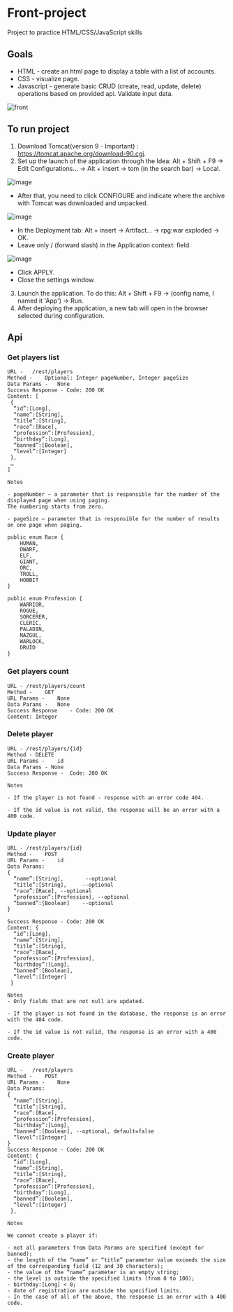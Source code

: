# Front-project

Project to practice HTML/CSS/JavaScript skills

## Goals
- HTML - create an html page to display a table with a list of accounts.
- CSS - visualize page. 
- Javascript - generate basic CRUD (create, read, update, delete) operations based on provided api. Validate input data.

![front](https://user-images.githubusercontent.com/101488434/183255362-1f55cb74-cfd2-4405-a95e-9b843cb19af5.PNG)

## To run project

1. Download Tomcat(version 9 - Important) : https://tomcat.apache.org/download-90.cgi.
2. Set up the launch of the application through the Idea: Alt + Shift + F9 -> Edit Configurations… -> Alt + insert -> tom (in the search bar) -> Local.

![image](https://user-images.githubusercontent.com/101488434/183255790-8760aa10-972e-4940-8cfc-c4e212a428e9.png)

- After that, you need to click CONFIGURE and indicate where the archive with Tomcat was downloaded and unpacked.

![image](https://user-images.githubusercontent.com/101488434/183255854-d4cee2fa-33fb-4c37-8ee2-f1bf04160bad.png)

- In the Deployment tab: Alt + insert -> Artifact… -> rpg:war exploded -> OK.
- Leave only / (forward slash) in the Application context: field.

![image](https://user-images.githubusercontent.com/101488434/183255889-d1dc009b-520e-4d25-8e22-57c0610d0a3a.png)

- Click APPLY.
- Close the settings window.

3. Launch the application. To do this: Alt + Shift + F9 -> (config name, I named it 'App') -> Run.
4. After deploying the application, a new tab will open in the browser selected during configuration.

## Api

### Get players list
```
URL -	/rest/players
Method -	Optional: Integer pageNumber, Integer pageSize
Data Params -	None
Success Response - Code: 200 OK
Content: [
 {
  “id”:[Long],
  “name”:[String],
  “title”:[String],
  “race”:[Race],
  “profession”:[Profession],
  “birthday”:[Long],
  “banned”:[Boolean],
  “level”:[Integer]
 },
 …
]

Notes

- pageNumber – a parameter that is responsible for the number of the displayed page when using paging.
The numbering starts from zero.

- pageSize – parameter that is responsible for the number of results on one page when paging.

public enum Race {
    HUMAN,
    DWARF,
    ELF,
    GIANT,
    ORC,
    TROLL,
    HOBBIT
}

public enum Profession {
    WARRIOR,
    ROGUE,
    SORCERER,
    CLERIC,
    PALADIN,
    NAZGUL,
    WARLOCK,
    DRUID
}
```
### Get players count
```
URL	- /rest/players/count
Method -	GET
URL Params -	None
Data Params -	None
Success Response	- Code: 200 OK
Content: Integer
```
### Delete player
```
URL - /rest/players/{id}
Method - DELETE
URL Params -	id
Data Params - None
Success Response -	Code: 200 OK

Notes	

- If the player is not found - response with an error code 404.

- If the id value is not valid, the response will be an error with a 400 code.
```
### Update player
```
URL	- /rest/players/{id}
Method -	POST
URL Params -	id
Data Params:	
{
  “name”:[String],       --optional
  “title”:[String],     --optional
  “race”:[Race], --optional
  “profession”:[Profession], --optional
  “banned”:[Boolean]    --optional
}

Success Response - Code: 200 OK
Content: {
  “id”:[Long],
  “name”:[String],
  “title”:[String],
  “race”:[Race],
  “profession”:[Profession],
  “birthday”:[Long],
  “banned”:[Boolean],
  “level”:[Integer]
 }
 
Notes	
- Only fields that are not null are updated.

- If the player is not found in the database, the response is an error with the 404 code.

- If the id value is not valid, the response is an error with a 400 code.
```
### Create player
```
URL -	/rest/players
Method -	POST
URL Params -	None
Data Params:	
{
  “name”:[String],
  “title”:[String],
  “race”:[Race],
  “profession”:[Profession],
  “birthday”:[Long],
  “banned”:[Boolean], --optional, default=false
  “level”:[Integer]
}
Success Response - Code: 200 OK
Content: {
  “id”:[Long],
  “name”:[String],
  “title”:[String],
  “race”:[Race],
  “profession”:[Profession],
  “birthday”:[Long],
  “banned”:[Boolean],
  “level”:[Integer]
 },
 
Notes	

We cannot create a player if:

- not all parameters from Data Params are specified (except for banned);
- the length of the “name” or “title” parameter value exceeds the size of the corresponding field (12 and 30 characters);
- the value of the “name” parameter is an empty string;
- the level is outside the specified limits (from 0 to 100);
- birthday:[Long] < 0;
- date of registration are outside the specified limits.
- In the case of all of the above, the response is an error with a 400 code.
```
